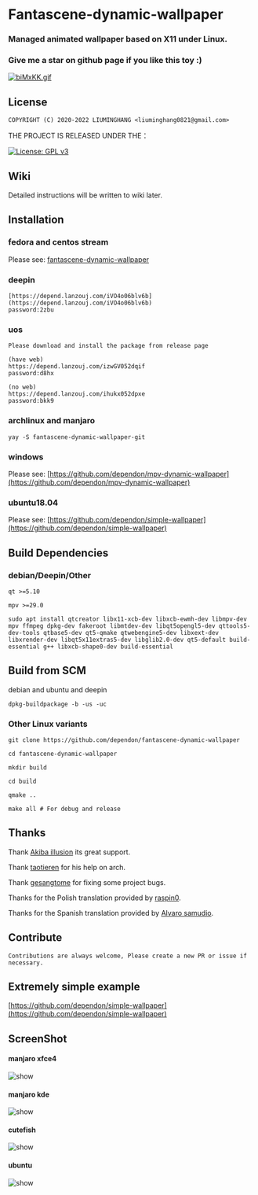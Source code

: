 # Fantascene-dynamic-wallpaper

### Managed animated wallpaper based on X11 under Linux.

### Give me a star on github page if you like this toy :)

[![biMxKK.gif](https://s4.ax1x.com/2022/02/24/biMxKK.gif)](https://imgtu.com/i/biMxKK)

## License
```
COPYRIGHT (C) 2020-2022 LIUMINGHANG <liuminghang0821@gmail.com>
```

THE PROJECT IS RELEASED UNDER THE：

[![License: GPL v3](https://img.shields.io/badge/License-GPLv3-blue.svg)](https://raw.github.com/dependon/fantascene-dynamic-wallpaper/master/LICENSE)

## Wiki

Detailed instructions will be written to wiki later.

## Installation

### fedora and centos stream

Please see: [fantascene-dynamic-wallpaper](https://linux-opensource.cn/git-web/opensource/fantascene-dynamic-wallpaper)

### deepin
```
[https://depend.lanzouj.com/iVO4o06blv6b](https://depend.lanzouj.com/iVO4o06blv6b)
password:2zbu
```

### uos
```
Please download and install the package from release page

(have web)
https://depend.lanzouj.com/izwGV052dqif
password:d8hx

(no web)
https://depend.lanzouj.com/ihukx052dpxe
password:bkk9

```

### archlinux and manjaro
```
yay -S fantascene-dynamic-wallpaper-git
```

### windows 

Please see: [https://github.com/dependon/mpv-dynamic-wallpaper](https://github.com/dependon/mpv-dynamic-wallpaper)

### ubuntu18.04

Please see: [https://github.com/dependon/simple-wallpaper](https://github.com/dependon/simple-wallpaper)

## Build Dependencies

### debian/Deepin/Other

```
qt >=5.10

mpv >=29.0

sudo apt install qtcreator libx11-xcb-dev libxcb-ewmh-dev libmpv-dev mpv ffmpeg dpkg-dev fakeroot libmtdev-dev libqt5opengl5-dev qttools5-dev-tools qtbase5-dev qt5-qmake qtwebengine5-dev libxext-dev libxrender-dev libqt5x11extras5-dev libglib2.0-dev qt5-default build-essential g++ libxcb-shape0-dev build-essential

```

## Build from SCM

debian and ubuntu and deepin
```
dpkg-buildpackage -b -us -uc

```

### Other Linux variants
```
git clone https://github.com/dependon/fantascene-dynamic-wallpaper

cd fantascene-dynamic-wallpaper

mkdir build

cd build

qmake ..

make all # For debug and release
```


## Thanks

Thank [Akiba illusion](https://github.com/AkibaIllusionLinux) its great support.

Thank [taotieren](https://github.com/taotieren) for his help on arch.

Thank [gesangtome](https://github.com/gesangtome) for fixing some project bugs.

Thanks for the Polish translation provided by  [raspin0](https://github.com/raspin0).

Thanks for the Spanish translation provided by [Alvaro samudio](https://github.com/alvarosamudio).


## Contribute
```
Contributions are always welcome, Please create a new PR or issue if necessary.
```

## Extremely simple example

[https://github.com/dependon/simple-wallpaper](https://github.com/dependon/simple-wallpaper)

## ScreenShot

#### manjaro xfce4
<img src="https://s4.ax1x.com/2022/02/24/biMa9I.gif" alt="show" />

#### manjaro kde
<img src="https://s4.ax1x.com/2022/02/24/biMN4A.gif" alt="show" />

#### cutefish
<img src="https://s4.ax1x.com/2022/02/24/biKHpt.gif" alt="show" />

#### ubuntu
<img src="https://s4.ax1x.com/2022/02/24/biuJKO.gif" alt="show" />
